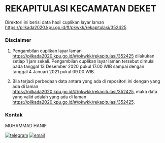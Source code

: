 
# REKAPITULASI KECAMATAN DEKET

Direktori ini berisi data hasil cuplikan layar laman https://pilkada2020.kpu.go.id/#/pkwkk/rekapitulasi/352425.

### Disclaimer

1. Pengambilan cuplikan layar laman https://pilkada2020.kpu.go.id/#/pkwkk/rekapitulasi/352425 dilakukan setiap 1 jam sekali. Pengambilan cuplikan layar laman tersebut dimulai pada tanggal 13 Desember 2020 pukul 17.00 WIB sampai dengan tanggal 4 Januari 2021 pukul 09.00 WIB.

2. Bila terjadi perbedaan data antara yang ada di repositori ini dengan yang ada di laman https://pilkada2020.kpu.go.id/#/pkwkk/rekapitulasi/352425, maka data yang valid adalah yang ada di laman https://pilkada2020.kpu.go.id/#/pkwkk/rekapitulasi/352425.

### Kontak

MUHAMMAD HANIF

[![telegram](https://img.shields.io/badge/telegram-@hanifmu-blue)](https://t.me/hanifmu) [![email](https://img.shields.io/badge/email-moehammadhanif@gmail.com-white)](mailto:moehammadhanif@gmail.com)



